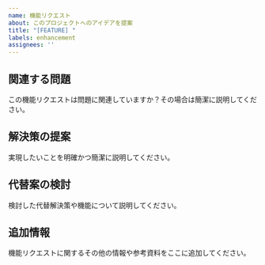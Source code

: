 ```yaml
---
name: 機能リクエスト
about: このプロジェクトへのアイデアを提案
title: "[FEATURE] "
labels: enhancement
assignees: ''
---
```


## 関連する問題
この機能リクエストは問題に関連していますか？その場合は簡潔に説明してください。

## 解決策の提案
実現したいことを明確かつ簡潔に説明してください。

## 代替案の検討
検討した代替解決策や機能について説明してください。

## 追加情報
機能リクエストに関するその他の情報や参考資料をここに追加してください。 